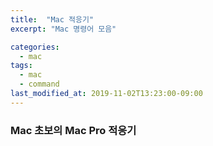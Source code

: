 ```yaml
---
title:  "Mac 적응기"
excerpt: "Mac 명령어 모음"

categories:
  - mac
tags:
  - mac
  - command
last_modified_at: 2019-11-02T13:23:00-09:00
---
```


### Mac 초보의 Mac Pro 적응기 